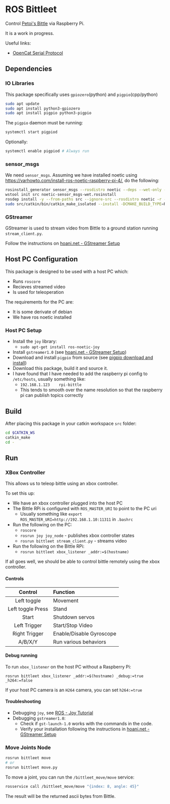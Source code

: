# ROS Bittleet

Control [Petoi's Bittle](https://www.petoi.com/bittle) via Raspberry Pi. 

It is a work in progress. 

Useful links:
* [OpenCat Serial Protocol](https://bittle.petoi.com/4-configuration#4-3-arduino-ide-as-an-interface)

## Dependencies

### IO Libraries

This package specifically uses `gpiozero`(python) and `pigpio`(cpp/python)

```sh
sudo apt update
sudo apt install python3-gpiozero
sudo apt install pigpio python3-pigpio
```

The `pigpio` daemon must be running:

```sh
systemctl start pigpiod
```

Optionally:
```sh
systemctl enable pigpiod # Always run
```

### sensor_msgs

We need `sensor_msgs`. Assuming we have installed noetic using https://varhowto.com/install-ros-noetic-raspberry-pi-4/, do the following:
```sh
rosinstall_generator sensor_msgs --rosdistro noetic --deps --wet-only --tar > indigo-sensor_msgs-wet.rosinstall
wstool init src noetic-sensor_msgs-wet.rosinstall
rosdep install -y --from-paths src --ignore-src --rosdistro noetic -r --os=debian:buster
sudo src/catkin/bin/catkin_make_isolated --install -DCMAKE_BUILD_TYPE=Release --install-space /opt/ros/noetic -j1 -DPYTHON_EXECUTABLE=/usr/bin/python3
```

### GStreamer

GStreamer is used to stream video from Bittle to a ground station running `stream_client.py`. 

Follow the instructions on [hoani.net - GStreamer Setup](https://hoani.net/posts/guides/2021-10-21-gstreamerSetup/)

## Host PC Configuration

This package is designed to be used with a host PC which:
* Runs `roscore`
* Recieves streamed video
* Is used for teleoperation

The requirements for the PC are:
* It is some derivate of debian
* We have ros noetic installed

### Host PC Setup

* Install the `joy` library:
    * `sudo apt-get install ros-noetic-joy`
* Install `gstreamer1.0` (see [hoani.net - GStreamer Setup](https://hoani.net/posts/guides/2021-10-21-gstreamerSetup/))
* Download and install `pigpio` from source (see [pigpio download and install](http://abyz.me.uk/rpi/pigpio/download.html))
* Download this package, build it and source it.
* I have found that I have needed to add the raspberry pi config to `/etc/hosts`, usually something like:
    * `192.168.1.123	rpi-bittle`
    * This tends to smooth over the name resolution so that the raspberry pi can publish topics correctly

## Build 

After placing this package in your catkin workspace `src` folder:

```sh
cd $CATKIN_WS
catkin_make
cd -
```

## Run

### XBox Controller

This allows us to teleop bittle using an xbox controller.

To set this up:
* We have an xbox controller plugged into the host PC
* The Bittle RPi is configured with `ROS_MASTER_URI` to point to the PC uri
    * Usually something like `export ROS_MASTER_URI=http://192.168.1.10:11311` in `.bashrc`
* Run the following on the PC:
    * `roscore`
    * `rosrun joy joy_node` - publishes xbox controller states
    * `rosrun bittleet stream_client.py` - streams video
* Run the following on the Bittle RPi:
    * `rosrun bittleet xbox_listener _addr:=$(hostname)`

If all goes well, we should be able to control bittle remotely using the xbox controller.

#### Controls

| Control | Function |
|:-------:|:---------|
| Left toggle | Movement |
| Left toggle Press | Stand |
| Start | Shutdown servos |
| Left Trigger | Start/Stop Video |
| Right Trigger | Enable/Disable Gyroscope |
| A/B/X/Y       | Run various behaviors |

#### Debug running

To run `xbox_listener` on the host PC without a Raspberry Pi:
```
rosrun bittleet xbox_listener _addr:=$(hostname) _debug:=true _h264:=false
```

If your host PC camera is an `H264` camera, you can set `h264:=true`

#### Troubleshooting

* Debugging `joy`, see [ROS - Joy Tutorial](http://wiki.ros.org/joy/Tutorials/ConfiguringALinuxJoystick)
* Debugging `gstreamer1.0`:
    * Check if `gst-launch-1.0` works with the commands in the code.
    * Verify your installation following the instructions in [hoani.net - GStreamer Setup](https://hoani.net/posts/guides/2021-10-21-gstreamerSetup/)

### Move Joints Node

```sh
rosrun bittleet move
# or
rosrun bittleet move.py
```

To move a joint, you can run the `/bittleet_move/move` service:

```sh
rosservice call /bittleet_move/move "{index: 8, angle: 45}" 
```
The result will be the returned ascii bytes from Bittle.

